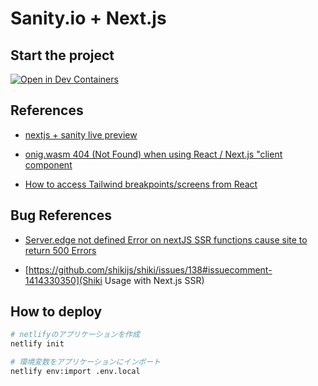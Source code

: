 # Sanity.io + Next.js

## Start the project
[![Open in Dev Containers](https://img.shields.io/static/v1?label=Dev%20Containers&message=Open&color=blue&logo=visualstudiocode)](https://vscode.dev/redirect?url=vscode://ms-vscode-remote.remote-containers/cloneInVolume?url=https://github.com/inovue/sanity-stack)



## References

* [nextjs + sanity live preview](https://www.sanity.io/guides/nextjs-live-preview)

* [onig.wasm 404 (Not Found) when using React / Next.js "client component](https://github.com/atomiks/rehype-pretty-code/issues/95#issuecomment-1664463512)

* [How to access Tailwind breakpoints/screens from React](https://github.com/tailwindlabs/tailwindcss/discussions/3822?sort=top)

## Bug References
* [Server.edge not defined Error on nextJS SSR functions cause site to return 500 Errors](https://answers.netlify.com/t/server-edge-not-defined-error-on-nextjs-ssr-functions-cause-site-to-return-500-errors/91793/114)

* [https://github.com/shikijs/shiki/issues/138#issuecomment-1414330350](Shiki Usage with Next.js SSR)

## How to deploy

```bash
# netlifyのアプリケーションを作成
netlify init

# 環境変数をアプリケーションにインポート
netlify env:import .env.local

```